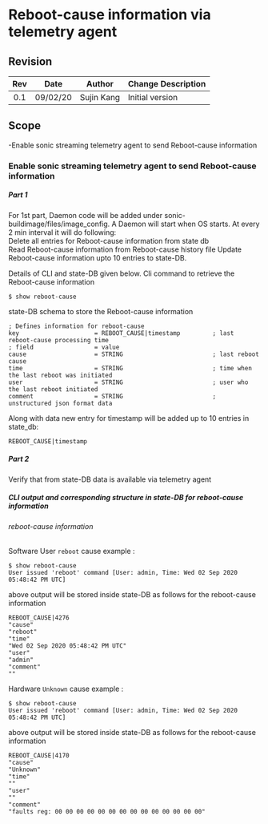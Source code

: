 # Reboot-cause information via telemetry agent

## Revision

| Rev | Date     | Author      | Change Description |
|:---:|:--------:|:-----------:|--------------------|
| 0.1 | 09/02/20 | Sujin Kang  | Initial version    |

## Scope
-Enable sonic streaming telemetry agent to send Reboot-cause information

### Enable sonic streaming telemetry agent to send Reboot-cause information

##### Part 1 
For 1st part, Daemon code will be added under sonic-buildimage/files/image_config.  A Daemon will start when OS starts. At every 2 min interval it will do following:  
Delete all entries for Reboot-cause information from state db  
Read Reboot-cause information from Reboot-cause history file
Update Reboot-cause information upto 10 entries to state-DB.  

Details of CLI and state-DB given below. 
Cli command to retrieve the Reboot-cause information
```
$ show reboot-cause
```
state-DB schema to store the Reboot-cause information
```
; Defines information for reboot-cause
key                     = REBOOT_CAUSE|timestamp         ; last reboot-cause processing time
; field                 = value
cause                   = STRING                         ; last reboot cause
time                    = STRING                         ; time when the last reboot was initiated
user                    = STRING                         ; user who the last reboot initiated
comment                 = STRING                         ; unstructured json format data
```
Along with data new entry for timestamp will be added up to 10 entries in state_db:  

```
REBOOT_CAUSE|timestamp
```

##### Part 2
Verify that from state-DB data is available via telemetry agent

##### CLI output  and corresponding structure in state-DB for reboot-cause information

###### reboot-cause information

Software User `reboot` cause example :
```
$ show reboot-cause
User issued 'reboot' command [User: admin, Time: Wed 02 Sep 2020 05:48:42 PM UTC]
```
above output will be stored inside state-DB as follows for the reboot-cause information
```
REBOOT_CAUSE|4276  
"cause"  
"reboot"  
"time"  
"Wed 02 Sep 2020 05:48:42 PM UTC"  
"user"  
"admin"  
"comment"  
""  
```
Hardware `Unknown` cause example : 
```
$ show reboot-cause
User issued 'reboot' command [User: admin, Time: Wed 02 Sep 2020 05:48:42 PM UTC]
```
above output will be stored inside state-DB as follows for the reboot-cause information
```
REBOOT_CAUSE|4170  
"cause"  
"Unknown"  
"time"  
""
"user"  
""
"comment"  
"faults reg: 00 00 00 00 00 00 00 00 00 00 00 00 00 00"  
```
